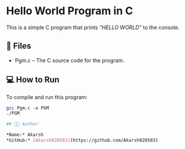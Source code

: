 # Hello World Program in C

This is a simple C program that prints *"HELLO WORLD"* to the console.

## 📁 Files

- Pgm.c – The C source code for the program.

## 💻 How to Run

To compile and run this program:

```bash
gcc Pgm.c -o PGM
./PGM

## 🧑‍💻 Author

*Name:* Akarsh  
*GitHub:* [Akarsh020503](https://github.com/Akarsh020503)
